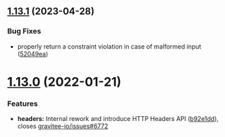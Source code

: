 ## [1.13.1](https://github.com/gravitee-io/gravitee-policy-request-validation/compare/1.13.0...1.13.1) (2023-04-28)


### Bug Fixes

* properly return a constraint violation in case of malformed input ([52049ea](https://github.com/gravitee-io/gravitee-policy-request-validation/commit/52049ea9b055ea7a2ae074b35d980ab16a1a3b49))

# [1.13.0](https://github.com/gravitee-io/gravitee-policy-request-validation/compare/1.12.0...1.13.0) (2022-01-21)


### Features

* **headers:** Internal rework and introduce HTTP Headers API ([b92e1dd](https://github.com/gravitee-io/gravitee-policy-request-validation/commit/b92e1dd1ca67adfb4f3a1be0c77ab3d10eaea783)), closes [gravitee-io/issues#6772](https://github.com/gravitee-io/issues/issues/6772)

